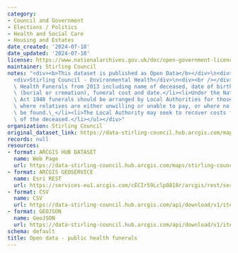```yaml
---
category:
- Council and Government
- Elections / Politics
- Health and Social Care
- Housing and Estates
date_created: '2024-07-18'
date_updated: '2024-07-18'
license: https://www.nationalarchives.gov.uk/doc/open-government-licence/version/3/
maintainer: Stirling Council
notes: "<div><b>This dataset is published as Open Data</b></div>\n<div><br /></div>\n\
  <div>Stirling Council - Environmental Health</div>\n<div><br /></div>\n<div><ul><li>Public\
  \ Health Funerals from 2013 including name of deceased, date of birth, gender, interment\
  \ (burial or cremation), funeral cost and date.</li><li>Under the National Assistance\
  \ Act 1948 funerals should be arranged by Local Authorities for those who have died\
  \ where relatives are either unwilling or unable to pay, or where no relatives can\
  \ be found.\_</li><li>The Local Authority may seek to recover costs from the estate\
  \ of the deceased.</li></ul></div>"
organization: Stirling Council
original_dataset_link: https://data-stirling-council.hub.arcgis.com/maps/stirling-council::open-data-public-health-funerals
records: null
resources:
- format: ARCGIS HUB DATASET
  name: Web Page
  url: https://data-stirling-council.hub.arcgis.com/maps/stirling-council::open-data-public-health-funerals
- format: ARCGIS GEOSERVICE
  name: Esri REST
  url: https://services-eu1.arcgis.com/cECIr59LclpO818r/arcgis/rest/services/open_data_public_health_funerals/FeatureServer/0
- format: CSV
  name: CSV
  url: https://data-stirling-council.hub.arcgis.com/api/download/v1/items/6c5e470505384caa92c3038f5d40c714/csv?layers=0
- format: GEOJSON
  name: GeoJSON
  url: https://data-stirling-council.hub.arcgis.com/api/download/v1/items/6c5e470505384caa92c3038f5d40c714/geojson?layers=0
schema: default
title: Open data - public health funerals
---
```

